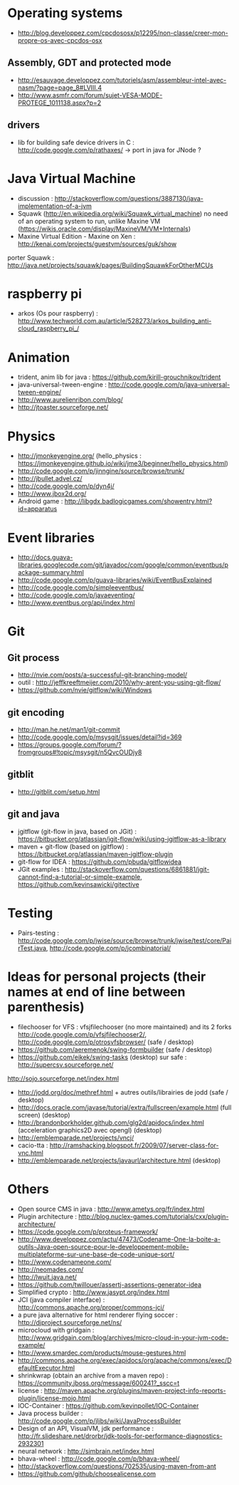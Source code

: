 # Operating systems
- http://blog.developpez.com/cpcdososx/p12295/non-classe/creer-mon-propre-os-avec-cpcdos-osx

## Assembly, GDT and protected mode
- http://esauvage.developpez.com/tutoriels/asm/assembleur-intel-avec-nasm/?page=page_8#LVIII.4
- http://www.asmfr.com/forum/sujet-VESA-MODE-PROTEGE_1011138.aspx?p=2

## drivers
- lib for building safe device drivers in C : http://code.google.com/p/rathaxes/ -> port in java for JNode ?

# Java Virtual Machine
- discussion : http://stackoverflow.com/questions/3887130/java-implementation-of-a-jvm
- Squawk (http://en.wikipedia.org/wiki/Squawk_virtual_machine) no need of an operating system to run, unlike Maxine VM (https://wikis.oracle.com/display/MaxineVM/VM+Internals)
- Maxine Virtual Edition - Maxine on Xen : http://kenai.com/projects/guestvm/sources/guk/show
 
porter Squawk : http://java.net/projects/squawk/pages/BuildingSquawkForOtherMCUs

# raspberry pi
- arkos (Os pour raspberry) : http://www.techworld.com.au/article/528273/arkos_building_anti-cloud_raspberry_pi_/

# Animation
- trident, anim lib for java : https://github.com/kirill-grouchnikov/trident
- java-universal-tween-engine : http://code.google.com/p/java-universal-tween-engine/
- http://www.aurelienribon.com/blog/
- http://jtoaster.sourceforge.net/

# Physics
- http://jmonkeyengine.org/ (hello_physics : https://jmonkeyengine.github.io/wiki/jme3/beginner/hello_physics.html)
- http://code.google.com/p/jinngine/source/browse/trunk/
- http://jbullet.advel.cz/
- http://code.google.com/p/dyn4j/
- http://www.jbox2d.org/
- Android game : http://libgdx.badlogicgames.com/showentry.html?id=apparatus

# Event libraries
- http://docs.guava-libraries.googlecode.com/git/javadoc/com/google/common/eventbus/package-summary.html
- http://code.google.com/p/guava-libraries/wiki/EventBusExplained
- http://code.google.com/p/simpleeventbus/
- http://code.google.com/p/javaeventing/
- http://www.eventbus.org/api/index.html

# Git
## Git process
- http://nvie.com/posts/a-successful-git-branching-model/
- outil : http://jeffkreeftmeijer.com/2010/why-arent-you-using-git-flow/
- https://github.com/nvie/gitflow/wiki/Windows

## git encoding
- http://man.he.net/man1/git-commit
- http://code.google.com/p/msysgit/issues/detail?id=369
- https://groups.google.com/forum/?fromgroups#!topic/msysgit/n5QvcOUDjy8
   
## gitblit
- http://gitblit.com/setup.html

## git and java
- jgitflow (git-flow in java, based on JGit) : https://bitbucket.org/atlassian/jgit-flow/wiki/using-jgitflow-as-a-library
- maven + git-flow (based on jgitflow) : https://bitbucket.org/atlassian/maven-jgitflow-plugin
- git-flow for IDEA : https://github.com/pbuda/gitflowidea
- JGit examples : http://stackoverflow.com/questions/6861881/jgit-cannot-find-a-tutorial-or-simple-example, https://github.com/kevinsawicki/gitective 

# Testing
- Pairs-testing : http://code.google.com/p/jwise/source/browse/trunk/jwise/test/core/PairTest.java, http://code.google.com/p/jcombinatorial/

# Ideas for personal projects (their names at end of line between parenthesis)
- filechooser for VFS : vfsjfilechooser (no more maintained) and its 2 forks http://code.google.com/p/vfsjfilechooser2/, http://code.google.com/p/otrosvfsbrowser/ (safe / desktop)
- https://github.com/aeremenok/swing-formbuilder (safe / desktop)
- https://github.com/eikek/swing-tasks (desktop)
sur safe :
http://supercsv.sourceforge.net/
 
http://sojo.sourceforge.net/index.html
 
- http://jodd.org/doc/methref.html + autres outils/librairies de jodd (safe / desktop)
- http://docs.oracle.com/javase/tutorial/extra/fullscreen/example.html (full screen) (desktop)
- http://brandonborkholder.github.com/glg2d/apidocs/index.html (acceleration graphics2D avec opengl) (desktop)
- http://emblemparade.net/projects/vncj/
- cacio-tta : http://ramshacking.blogspot.fr/2009/07/server-class-for-vnc.html
- http://emblemparade.net/projects/javaurl/architecture.html (desktop)
 
# Others
- Open source CMS in java : http://www.ametys.org/fr/index.html
- Plugin architecture : http://blog.nuclex-games.com/tutorials/cxx/plugin-architecture/
- https://code.google.com/p/proteus-framework/
- http://www.developpez.com/actu/47473/Codename-One-la-boite-a-outils-Java-open-source-pour-le-developpement-mobile-multiplateforme-sur-une-base-de-code-unique-sort/
- http://www.codenameone.com/ 
- http://neomades.com/
- http://lwuit.java.net/
- https://github.com/twillouer/assertj-assertions-generator-idea
- Simplified crypto : http://www.jasypt.org/index.html
- JCI (java compiler interface) : http://commons.apache.org/proper/commons-jci/
- a pure java alternative for html renderer flying soccer : http://djproject.sourceforge.net/ns/
- microcloud with gridgain : http://www.gridgain.com/blog/archives/micro-cloud-in-your-jvm-code-example/
- http://www.smardec.com/products/mouse-gestures.html
- http://commons.apache.org/exec/apidocs/org/apache/commons/exec/DefaultExecutor.html
- shrinkwrap (obtain an archive from a maven repo) : https://community.jboss.org/message/600241?_sscc=t
- license : http://maven.apache.org/plugins/maven-project-info-reports-plugin/license-mojo.html
- IOC-Container : https://github.com/kevinpollet/IOC-Container
- Java process builder : http://code.google.com/p/jlibs/wiki/JavaProcessBuilder
- Design of an API, VisualVM, jdk performance : http://fr.slideshare.net/drorbr/jdk-tools-for-performance-diagnostics-2932301
- neural network : http://simbrain.net/index.html
- bhava-wheel : http://code.google.com/p/bhava-wheel/
- http://stackoverflow.com/questions/702535/using-maven-from-ant
- https://github.com/github/choosealicense.com
